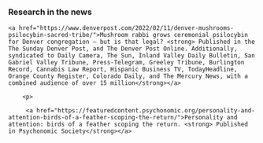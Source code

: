 <html> 
	<head>
	<title>Matthew X. Lowe</title>
	</head>
	<body>
<br>
<br>
<h3>Research in the news</h3>
		
    <a href="https://www.denverpost.com/2022/02/11/denver-mushrooms-psilocybin-sacred-tribe/">Mushroom rabbi grows ceremonial psilocybin for Denver congregation — but is that legal? <strong> Published in the The Sunday Denver Post, and The Denver Post Online. Additionally, syndicated to Daily Camera, The Sun, Inland Valley Daily Bulletin, San Gabriel Valley Tribune, Press-Telegram, Greeley Tribune, Burlington Record, Cannabis Law Report, Hispanic Business TV, TodayHeadline, Orange County Register, Colorado Daily, and The Mercury News, with a combined audience of over 15 million</strong></a>
		
		<p>
		
		 <a href="https://featuredcontent.psychonomic.org/personality-and-attention-birds-of-a-feather-scoping-the-return/">Personality and attention: birds of a feather scoping the return. <strong> Published in Psychonomic Society</strong></a>
